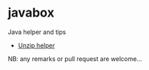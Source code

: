 javabox
=======

Java helper and tips

* [Unzip helper](https://github.com/boly38/javabox/blob/master/src/test/java/org/internetresources/util/UnzipHelper.java)

NB: any remarks or pull request are welcome...
